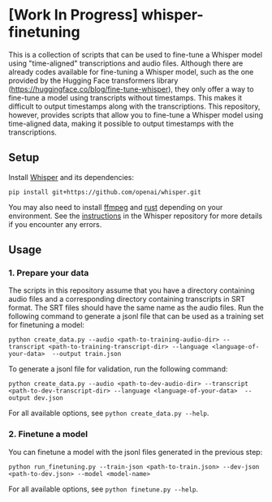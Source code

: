 # [Work In Progress] whisper-finetuning
This is a collection of scripts that can be used to fine-tune a Whisper model using "time-aligned" transcriptions and audio files.
Although there are already codes available for fine-tuning a Whisper model, such as the one provided by the Hugging Face transformers library (https://huggingface.co/blog/fine-tune-whisper), they only offer a way to fine-tune a model using transcripts without timestamps.
This makes it difficult to output timestamps along with the transcriptions.
This repository, however, provides scripts that allow you to fine-tune a Whisper model using time-aligned data, making it possible to output timestamps with the transcriptions.

## Setup
Install [Whisper](https://github.com/openai/whisper) and its dependencies:
```
pip install git+https://github.com/openai/whisper.git
```
You may also need to install [ffmpeg](https://ffmpeg.org/) and [rust](https://www.rust-lang.org/) depending on your environment.
See the [instructions](https://github.com/openai/whisper#setup) in the Whisper repository for more details if you encounter any errors.

## Usage
### 1. Prepare your data
The scripts in this repository assume that you have a directory containing audio files and a corresponding directory containing transcripts in SRT format.
The SRT files should have the same name as the audio files.
Run the following command to generate a jsonl file that can be used as a training set for finetuning a model:
```
python create_data.py --audio <path-to-training-audio-dir> --transcript <path-to-training-transcript-dir> --language <language-of-your-data>  --output train.json
```
To generate a jsonl file for validation, run the following command:
```
python create_data.py --audio <path-to-dev-audio-dir> --transcript <path-to-dev-transcript-dir> --language <language-of-your-data>  --output dev.json
```
For all available options, see `python create_data.py --help`.

### 2. Finetune a model
You can finetune a model with the jsonl files generated in the previous step:
```
python run_finetuning.py --train-json <path-to-train.json> --dev-json <path-to-dev.json> --model <model-name>
```
For all available options, see `python finetune.py --help`.

